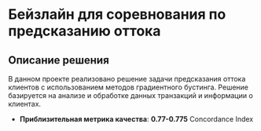 # Бейзлайн для соревнования по предсказанию оттока

## Описание решения

В данном проекте реализовано решение задачи предсказания оттока клиентов с использованием методов градиентного бустинга. Решение базируется на анализе и обработке данных транзакций и информации о клиентах.

- **Приблизительная метрика качества**: **0.77-0.775** Concordance Index
